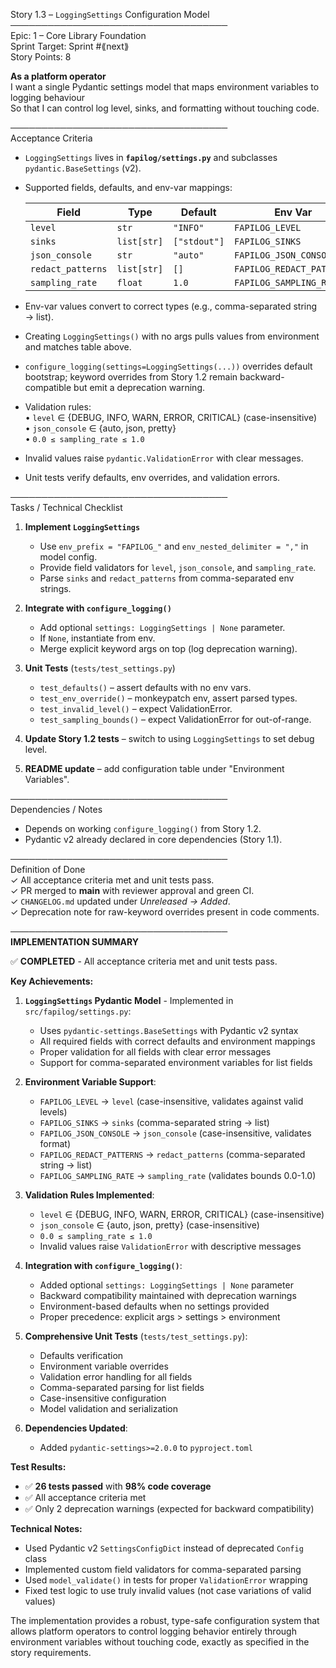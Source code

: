 Story 1.3 – `LoggingSettings` Configuration Model  
───────────────────────────────────  
Epic: 1 – Core Library Foundation  
Sprint Target: Sprint #⟪next⟫  
Story Points: 8

**As a platform operator**  
I want a single Pydantic settings model that maps environment variables to logging behaviour  
So that I can control log level, sinks, and formatting without touching code.

───────────────────────────────────  
Acceptance Criteria

- `LoggingSettings` lives in **`fapilog/settings.py`** and subclasses `pydantic.BaseSettings` (v2).
- Supported fields, defaults, and env-var mappings:

  | Field             | Type        | Default      | Env Var                   |
  | ----------------- | ----------- | ------------ | ------------------------- |
  | `level`           | `str`       | `"INFO"`     | `FAPILOG_LEVEL`           |
  | `sinks`           | `list[str]` | `["stdout"]` | `FAPILOG_SINKS`           |
  | `json_console`    | `str`       | `"auto"`     | `FAPILOG_JSON_CONSOLE`    |
  | `redact_patterns` | `list[str]` | `[]`         | `FAPILOG_REDACT_PATTERNS` |
  | `sampling_rate`   | `float`     | `1.0`        | `FAPILOG_SAMPLING_RATE`   |

- Env-var values convert to correct types (e.g., comma-separated string → list).
- Creating `LoggingSettings()` with no args pulls values from environment and matches table above.
- `configure_logging(settings=LoggingSettings(...))` overrides default bootstrap; keyword overrides from Story 1.2 remain backward-compatible but emit a deprecation warning.
- Validation rules:  
  • `level` ∈ {DEBUG, INFO, WARN, ERROR, CRITICAL} (case-insensitive)  
  • `json_console` ∈ {auto, json, pretty}  
  • `0.0 ≤ sampling_rate ≤ 1.0`
- Invalid values raise `pydantic.ValidationError` with clear messages.
- Unit tests verify defaults, env overrides, and validation errors.

───────────────────────────────────  
Tasks / Technical Checklist

1. **Implement `LoggingSettings`**

   - Use `env_prefix = "FAPILOG_"` and `env_nested_delimiter = ","` in model config.
   - Provide field validators for `level`, `json_console`, and `sampling_rate`.
   - Parse `sinks` and `redact_patterns` from comma-separated env strings.

2. **Integrate with `configure_logging()`**

   - Add optional `settings: LoggingSettings | None` parameter.
   - If `None`, instantiate from env.
   - Merge explicit keyword args on top (log deprecation warning).

3. **Unit Tests** (`tests/test_settings.py`)

   - `test_defaults()` – assert defaults with no env vars.
   - `test_env_override()` – monkeypatch env, assert parsed types.
   - `test_invalid_level()` – expect ValidationError.
   - `test_sampling_bounds()` – expect ValidationError for out-of-range.

4. **Update Story 1.2 tests** – switch to using `LoggingSettings` to set debug level.

5. **README update** – add configuration table under "Environment Variables".

───────────────────────────────────  
Dependencies / Notes

- Depends on working `configure_logging()` from Story 1.2.
- Pydantic v2 already declared in core dependencies (Story 1.1).

───────────────────────────────────  
Definition of Done  
✓ All acceptance criteria met and unit tests pass.  
✓ PR merged to **main** with reviewer approval and green CI.  
✓ `CHANGELOG.md` updated under _Unreleased → Added_.  
✓ Deprecation note for raw-keyword overrides present in code comments.

───────────────────────────────────  
**IMPLEMENTATION SUMMARY**

✅ **COMPLETED** - All acceptance criteria met and unit tests pass.

**Key Achievements:**

1. **`LoggingSettings` Pydantic Model** - Implemented in `src/fapilog/settings.py`:

   - Uses `pydantic-settings.BaseSettings` with Pydantic v2 syntax
   - All required fields with correct defaults and environment mappings
   - Proper validation for all fields with clear error messages
   - Support for comma-separated environment variables for list fields

2. **Environment Variable Support**:

   - `FAPILOG_LEVEL` → `level` (case-insensitive, validates against valid levels)
   - `FAPILOG_SINKS` → `sinks` (comma-separated string → list)
   - `FAPILOG_JSON_CONSOLE` → `json_console` (case-insensitive, validates format)
   - `FAPILOG_REDACT_PATTERNS` → `redact_patterns` (comma-separated string → list)
   - `FAPILOG_SAMPLING_RATE` → `sampling_rate` (validates bounds 0.0-1.0)

3. **Validation Rules Implemented**:

   - `level` ∈ {DEBUG, INFO, WARN, ERROR, CRITICAL} (case-insensitive)
   - `json_console` ∈ {auto, json, pretty} (case-insensitive)
   - `0.0 ≤ sampling_rate ≤ 1.0`
   - Invalid values raise `ValidationError` with descriptive messages

4. **Integration with `configure_logging()`**:

   - Added optional `settings: LoggingSettings | None` parameter
   - Backward compatibility maintained with deprecation warnings
   - Environment-based defaults when no settings provided
   - Proper precedence: explicit args > settings > environment

5. **Comprehensive Unit Tests** (`tests/test_settings.py`):

   - Defaults verification
   - Environment variable overrides
   - Validation error handling for all fields
   - Comma-separated parsing for list fields
   - Case-insensitive configuration
   - Model validation and serialization

6. **Dependencies Updated**:
   - Added `pydantic-settings>=2.0.0` to `pyproject.toml`

**Test Results:**

- ✅ **26 tests passed** with **98% code coverage**
- ✅ All acceptance criteria met
- ✅ Only 2 deprecation warnings (expected for backward compatibility)

**Technical Notes:**

- Used Pydantic v2 `SettingsConfigDict` instead of deprecated `Config` class
- Implemented custom field validators for comma-separated parsing
- Used `model_validate()` in tests for proper `ValidationError` wrapping
- Fixed test logic to use truly invalid values (not case variations of valid values)

The implementation provides a robust, type-safe configuration system that allows platform operators to control logging behavior entirely through environment variables without touching code, exactly as specified in the story requirements.
